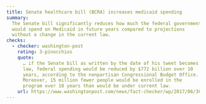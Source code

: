 ```yaml
---
title: Senate healthcare bill (BCRA) increases medicaid spending
summary:
  The Senate bill significantly reduces how much the federal government
  would spend on Medicaid in future years compared to projections
  without a change in the current law.
checks:
  - checker: washington-post
    rating: 3-pinocchios
    quote:
      … if the Senate bill as written by the date of his tweet becomes
      law, federal spending would be reduced by $772 billion over 10
      years, according to the nonpartisan Congressional Budget Office.
      Moreover, 15 million fewer people would be enrolled in the
      program over 10 years than would be under current law.
    url: https://www.washingtonpost.com/news/fact-checker/wp/2017/06/30/president-trumps-claim-medicaid-spending-in-senate-health-bill-actually-goes-up/
---
```

